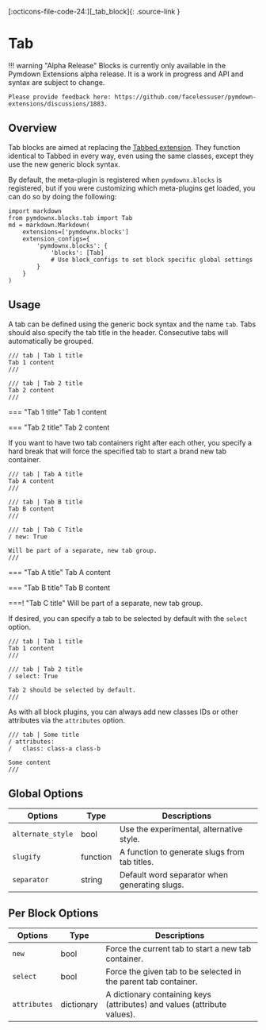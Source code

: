 [:octicons-file-code-24:][_tab_block]{: .source-link }

# Tab

!!! warning "Alpha Release"
    Blocks is currently only available in the Pymdown Extensions alpha release. It is a work in progress and API and
    syntax are subject to change.

    Please provide feedback here: https://github.com/facelessuser/pymdown-extensions/discussions/1883.

## Overview

Tab blocks are aimed at replacing the [Tabbed extension](../tabbed.md). They function identical to Tabbed in every way,
even using the same classes, except they use the new generic block syntax.

By default, the meta-plugin is registered when `pymdownx.blocks` is registered, but if you were customizing which
meta-plugins get loaded, you can do so by doing the following:

```py3
import markdown
from pymdownx.blocks.tab import Tab
md = markdown.Markdown(
    extensions=['pymdownx.blocks']
    extension_configs={
        'pymdownx.blocks': {
            'blocks': [Tab]
            # Use block_configs to set block specific global settings
        }
    }
)
```

## Usage

A tab can be defined using the generic bock syntax and the name `tab`. Tabs should also specify the tab title in the
header. Consecutive tabs will automatically be grouped.

``` title="Example: Tabs"
/// tab | Tab 1 title
Tab 1 content
///

/// tab | Tab 2 title
Tab 2 content
///
```

<div class="result" markdown>

<!-- Rendering with old style as we have not switched over to general blocks globally in the documentation -->

=== "Tab 1 title"
    Tab 1 content

=== "Tab 2 title"
    Tab 2 content

</div>

If you want to have two tab containers right after each other, you specify a hard break that will force the specified
tab to start a brand new tab container.

``` title="Example: New Tab Group"
/// tab | Tab A title
Tab A content
///

/// tab | Tab B title
Tab B content
///

/// tab | Tab C Title
/ new: True

Will be part of a separate, new tab group.
///
```

<div class="result" markdown>

<!-- Rendering with old style as we have not switched over to general blocks globally in the documentation -->

=== "Tab A title"
    Tab A content

=== "Tab B title"
    Tab B content

===! "Tab C title"
    Will be part of a separate, new tab group.

</div>

If desired, you can specify a tab to be selected by default with the `select` option.

```
/// tab | Tab 1 title
Tab 1 content
///

/// tab | Tab 2 title
/ select: True

Tab 2 should be selected by default.
///
```

As with all block plugins, you can always add new classes IDs or other attributes via the `attributes` option.

```
/// tab | Some title
/ attributes:
/   class: class-a class-b

Some content
///
```

## Global Options

Options           | Type     | Descriptions
----------------- | -------- | ------------
`alternate_style` | bool     | Use the experimental, alternative style.
`slugify`         | function | A function to generate slugs from tab titles.
`separator`       | string   | Default word separator when generating slugs.

## Per Block Options

Options      | Type       | Descriptions
------------ | ---------- | ------------
`new`        | bool       | Force the current tab to start a new tab container.
`select`     | bool       | Force the given tab to be selected in the parent tab container.
`attributes` | dictionary | A dictionary containing keys (attributes) and values (attribute values).
